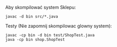 Aby skompilować system Sklepu:
```
javac -d bin src/*.java
```

Testy (Nie zapomnij skompilowac glowny system):
```
javac -cp bin -d bin test/ShopTest.java
java -cp bin shop.ShopTest
```